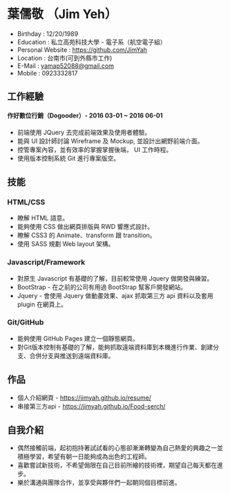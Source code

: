 # 葉儒敬 （Jim Yeh）

* Birthday : 12/20/1989
* Education : 私立高苑科技大學 - 電子系（航空電子組）
* Personal Website : https://github.com/JimYah
* Location : 台南市(可到外縣市工作)
* E-Mail : yamap52088@gmail.com
* Mobile : 0923332817

## 工作經驗

#### 作好數位行銷（Dogooder）- 2016 03-01 ~ 2016 06-01

* 前端使用 JQuery 去完成前端效果及使用者體驗。
* 能與 UI 設計師討論 Wireframe 及 Mockup, 並設計出網野前端介面。
* 控管專案內容，並有效率的掌握掌握後端， UI 工作時程。
* 使用版本控制系統 Git 進行專案版空。

## 技能

### HTML/CSS

* 瞭解 HTML 語意。
* 能夠使用 CSS 做出網頁排版與 RWD 響應式設計。
* 瞭解 CSS3 的 Animate、transform 跟 transition。
* 使用 SASS 規劃 Web layout 架構。
 
### Javascript/Framework

* 對原生 Javascript 有基礎的了解，目前較常使用 Jquery 做開發與練習。
* BootStrap - 在之前的公司有用過 BootStrap 幫客戶開發網站。
* Jquery - 會使用 Jquery 做動畫效果、ajax 抓取第三方 api 資料以及套用 plugin 在網頁上。

### Git/GitHub

* 能夠使用 GitHub Pages 建立一個靜態網頁。
* 對Git版本控制有基礎的了解，能夠抓取遠端資料庫到本機進行作業、創建分支、合併分支與推送到遠端資料庫。

## 作品

* 個人介紹網頁 - https://jimyah.github.io/resume/
* 串接第三方api - https://jimyah.github.io/Food-serch/

## 自我介紹

* 偶然接觸前端，起初抱持著試試看的心態卻漸漸轉變為自己熱愛的興趣之一並積極學習，希望有朝一日能夠成為出色的工程師。
* 喜歡嘗試新技術，不希望侷限在自己目前所繪的技術裡，期望自己每天都在進步。
* 樂於溝通與團隊合作，並享受與夥伴們一起朝同個目標前進。
